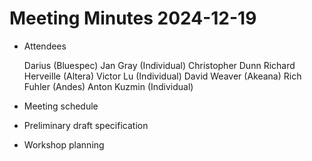 # Meeting Minutes 2024-12-19

- Attendees

  Darius (Bluespec)
  Jan Gray (Individual)
  Christopher Dunn
  Richard Herveille (Altera)
  Victor Lu (Individual)
  David Weaver (Akeana)
  Rich Fuhler (Andes)
  Anton Kuzmin (Individual)

- Meeting schedule
- Preliminary draft specification
- Workshop planning

